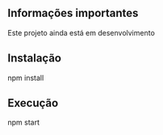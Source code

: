 ## Informações importantes
Este projeto ainda está em desenvolvimento
## Instalação
npm install
## Execução
npm start
